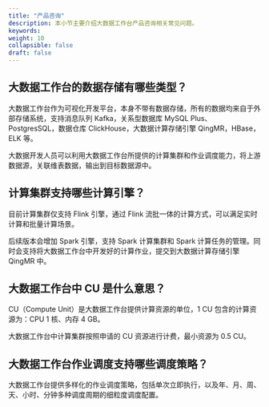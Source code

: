 ```yaml
---
title: "产品咨询"
description: 本小节主要介绍大数据工作台产品咨询相关常见问题。 
keywords: 
weight: 10
collapsible: false
draft: false
---
```


## 大数据工作台的数据存储有哪些类型？

大数据工作台作为可视化开发平台，本身不带有数据存储，所有的数据均来自于外部存储系统，支持消息队列 Kafka，关系型数据库 MySQL Plus、PostgresSQL，数据仓库 ClickHouse，大数据计算存储引擎 QingMR，HBase，ELK 等。

大数据开发人员可以利用大数据工作台所提供的计算集群和作业调度能力，将上游数据源，关联维表数据，输出到目标数据源中。

## 计算集群支持哪些计算引擎？

目前计算集群仅支持 Flink 引擎，通过 Flink 流批一体的计算方式，可以满足实时计算和批量计算场景。

后续版本会增加 Spark 引擎，支持 Spark 计算集群和 Spark 计算任务的管理。同时会支持将大数据工作台中开发好的计算作业，提交到大数据计算存储引擎 QingMR 中。

## 大数据工作台中 CU 是什么意思？

CU（Compute Unit）是大数据工作台提供计算资源的单位，1 CU 包含的计算资源为：CPU 1 核、内存 4 GB。

大数据工作台中计算集群按照申请的 CU 资源进行计费，最小资源为 0.5 CU。

## 大数据工作台作业调度支持哪些调度策略？

大数据工作台提供多样化的作业调度策略，包括单次立即执行，以及年、月、周、天、小时、分钟多种调度周期的细粒度调度配置。

